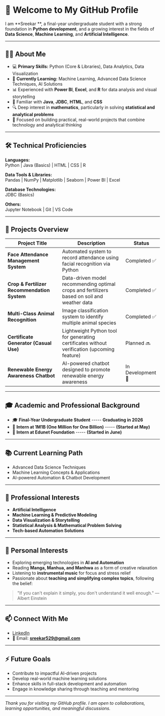 # 👋 Welcome to My GitHub Profile

I am **Sreekar **, a final-year undergraduate student with a strong foundation in **Python development**, and a growing interest in the fields of **Data Science**, **Machine Learning**, and **Artificial Intelligence**.

---

## 👨‍💻 About Me

- 💻 **Primary Skills:** Python (Core & Libraries), Data Analytics, Data Visualization  
- 🌱 **Currently Learning:** Machine Learning, Advanced Data Science Techniques, AI Solutions  
- 📊 Experienced with **Power BI**, **Excel**, and **R** for data analysis and visual storytelling  
- 💾 Familiar with **Java**, **JDBC**, **HTML**, and **CSS**  
- 🔍 Deep interest in **mathematics**, particularly in solving **statistical and analytical problems**  
- 🎯 Focused on building practical, real-world projects that combine technology and analytical thinking

---

## 🛠️ Technical Proficiencies

**Languages:**  
Python | Java (Basics) | HTML | CSS | R  

**Data Tools & Libraries:**  
Pandas | NumPy | Matplotlib | Seaborn | Power BI | Excel  

**Database Technologies:**  
JDBC (Basics)

**Others:**  
Jupyter Notebook | Git | VS Code

---

## 🚀 Projects Overview

| Project Title                                 | Description                                                                         | Status              |
|---------------------------------------------|-------------------------------------------------------------------------------------|--------------------|
| **Face Attendance Management System**        | Automated system to record attendance using facial recognition via Python            | Completed ✅       |
| **Crop & Fertilizer Recommendation System**  | Data-driven model recommending optimal crops and fertilizers based on soil and weather data | Completed ✅ |
| **Multi-Class Animal Recognition**           | Image classification system to identify multiple animal species                     | Completed ✅       |
| **Certificate Generator (Casual Use)**       | Lightweight Python tool for generating certificates without verification (upcoming feature) | Planned 🔜  |
| **Renewable Energy Awareness Chatbot**       | AI-powered chatbot designed to promote renewable energy awareness                   | In Development 🔄  |

---

## 🎓 Academic and Professional Background

- 🎓 **Final-Year Undergraduate Student**                -----  **Graduating in 2026**
- 💼 **Intern at 1M1B (One Million for One Billion)**    -----  **(Started at May)**
- 💼 **Intern at Edunet Foundation**                     -----  **(Started in June)**

---

## 📚 Current Learning Path

- Advanced Data Science Techniques  
- Machine Learning Concepts & Applications  
- AI-powered Automation & Chatbot Development  

---

## 🎯 Professional Interests

- **Artificial Intelligence**  
- **Machine Learning & Predictive Modeling**  
- **Data Visualization & Storytelling**  
- **Statistical Analysis & Mathematical Problem Solving**  
- **Tech-based Automation Solutions**

---

## 🌱 Personal Interests

- Exploring emerging technologies in **AI and Automation**  
- Reading **Manga, Manhua, and Manhwa** as a form of creative relaxation  
- Listening to **instrumental music** for focus and stress relief  
- Passionate about **teaching and simplifying complex topics**, following the belief:

> "If you can't explain it simply, you don't understand it well enough." — Albert Einstein

---

## 📫 Connect With Me

- [LinkedIn](https://www.linkedin.com/in/sreekar529/)   
- 📧 Email: **sreekar529@gmail.com**   

---

## ⚡ Future Goals

- Contribute to impactful AI-driven projects  
- Develop real-world machine learning solutions  
- Enhance skills in full-stack development and automation  
- Engage in knowledge sharing through teaching and mentoring

---

_Thank you for visiting my GitHub profile. I am open to collaborations, learning opportunities, and meaningful discussions._  
